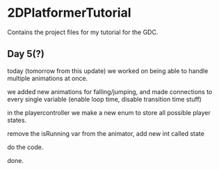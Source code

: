 # 2DPlatformerTutorial
Contains the project files for my tutorial for the GDC.

## Day 5(?)

today (tomorrow from this update) we worked on being able to handle multiple animations at once.

we added new animations for falling/jumping, and made connections to every single variable (enable loop time, disable transition time stuff) 

in the playercontroller we make a new enum to store all possible player states.

remove the isRunning var from the animator, add new int called state

do the code.

done.
